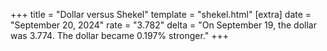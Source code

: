 +++
title = "Dollar versus Shekel"
template = "shekel.html"
[extra]
date = "September 20, 2024"
rate = "3.782"
delta = "On September 19, the dollar was 3.774. The dollar became 0.197% stronger."
+++
